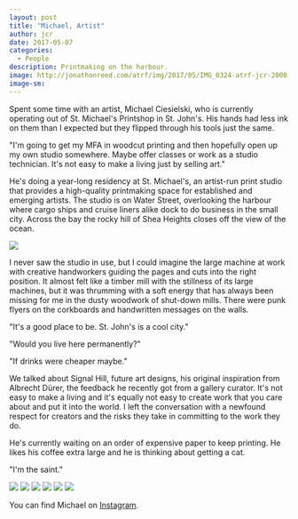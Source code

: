 ```yaml
---
layout: post
title: "Michael, Artist"
author: jcr
date: 2017-05-07
categories:
  - People
description: Printmaking on the harbour.
image: http://jonathonreed.com/atrf/img/2017/05/IMG_0324-atrf-jcr-2000-web.jpg
image-sm:
---
```


Spent some time with an artist, Michael Ciesielski, who is currently operating out of St. Michael's Printshop in St. John's. His hands had less ink on them than I expected but they flipped through his tools just the same.

"I'm going to get my MFA in woodcut printing and then hopefully open up my own studio somewhere. Maybe offer classes or work as a studio technician. It's not easy to make a living just by selling art."

He's doing a year-long residency at St. Michael's, an artist-run print studio that provides a high-quality printmaking space for established and emerging artists. The studio is on Water Street, overlooking the harbour where cargo ships and cruise liners alike dock to do business in the small city. Across the bay the rocky hill of Shea Heights closes off the view of the ocean.

<img src="http://jonathonreed.com/atrf/img/2017/05/IMG_0349-atrf-jcr-2000-web.jpg">

I never saw the studio in use, but I could imagine the large machine at work with creative handworkers guiding the pages and cuts into the right position. It almost felt like a timber mill with the stillness of its large machines, but it was thrumming with a soft energy that has always been missing for me in the dusty woodwork of shut-down mills. There were punk flyers on the corkboards and handwritten messages on the walls. 

"It's a good place to be. St. John's is a cool city."

"Would you live here permanently?"

"If drinks were cheaper maybe."

We talked about Signal Hill, future art designs, his original inspiration from Albrecht D&uuml;rer, the feedback he recently got from a gallery curator. It's not easy to make a living and it's equally not easy to create work that you care about and put it into the world. I left the conversation with a newfound respect for creators and the risks they take in committing to the work they do.

He's currently waiting on an order of expensive paper to keep printing. He likes his coffee extra large and he is thinking about getting a cat.

"I'm the saint."

<img src="http://jonathonreed.com/atrf/img/2017/05/IMG_0328-atrf-jcr-2000-web.jpg">

<img src="http://jonathonreed.com/atrf/img/2017/05/IMG_0324-atrf-jcr-2000-web.jpg">

<img src="http://jonathonreed.com/atrf/img/2017/05/IMG_0321-atrf-jcr-2000-web.jpg">

<img src="http://jonathonreed.com/atrf/img/2017/05/IMG_0339-atrf-jcr-2000-web.jpg">

<img src="http://jonathonreed.com/atrf/img/2017/05/IMG_0342-atrf-jcr-2000-web.jpg">

<img src="http://jonathonreed.com/atrf/img/2017/05/IMG_0343-atrf-jcr-2000-web.jpg">

You can find Michael on <a href="http://instagram.com/michaelciesielski" target="blank">Instagram</a>.